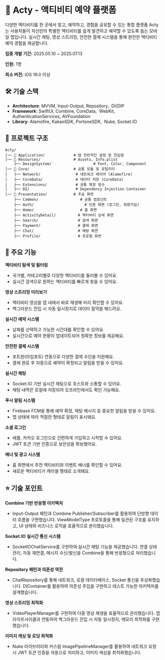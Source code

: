 # 🌟 Acty - 액티비티 예약 플랫폼

다양한 액티비티를 한 곳에서 찾고, 예약하고, 경험을 공유할 수 있는 통합 플랫폼 Acty는 사용자들이 자신만의 특별한 액티비티를 쉽게 발견하고 예약할 수 있도록 돕는 모바일 앱입니다. 실시간 채팅, 영상 스트리밍, 안전한 결제 시스템을 통해 완전한 액티비티 예약 경험을 제공합니다.

**집중 개발 기간:** 2025.05.10 ~ 2025.07.13

**인원:** 1명

**최소 버전:** iOS 16.0 이상

## 🛠️ 기술 스택

- **Architecture**: MVVM, Input-Output, Repository,  DI/DIP
- **Framework**: SwiftUI, Combine, CoreData,  WebKit, AuthenticationServices, AVFoundation
- **Library**: Alamofire, KakaoSDK, PortoneSDK,  Nuke, Socket.IO

## 📂 프로젝트 구조

```
Acty/
│── 📁 Application/             # 앱 전반적인 설정 및 진입점
│── 📁 Resources/               # Assets, Info.plist
    ├── DesignSystem/  					# Font, Color, Component
│── 📁 Core/                    # 공통 모듈 및 유틸리티
│   ├── Network/                # 네트워크 레이어 (Alamofire)
│   ├── CoreData/               # 데이터 저장 (CoreData)
│   ├── Extensions/             # 공통 확장 함수
│   ├── DI/                     # Dependency Injection Container
│── 📁 Presentation/            # 주요 화면
    ├── Common/           		  # 공통 컴포넌트
    ├── Auth/            		    # 인증 화면 (로그인, 회원가입)
    ├── Home/            	      # 홈 화면
    ├── ActivityDetail/          # 액티비티 상세 화면
    ├── Search/                  # 검색 화면
    ├── Payment/                 # 결제 화면
    ├── Chat/                    # 채팅 화면
    ├── Profile/                 # 프로필 화면
```

## 🎯 주요 기능

**액티비티 탐색 및 필터링**

- 국가별, 카테고리별로 다양한 액티비티를 둘러볼 수 있어요.
- 실시간 검색으로 원하는 액티비티를 빠르게 찾을 수 있어요.

**영상 스트리밍 미리보기**

- 액티비티 영상을 앱 내에서 바로 재생해 미리 확인할 수 있어요.
- 백그라운드 진입 시 자동 일시정지로 데이터 절약을 해드려요.

**실시간 예약 시스템**

- 날짜를 선택하고 가능한 시간대를 확인할 수 있어요.
- 실시간으로 예약 현황이 업데이트되어 정확한 정보를 제공해요.

**안전한 결제 시스템**

- 포트원(아임포트) 연동으로 다양한 결제 수단을 지원해요.
- 결제 완료 후 자동으로 예약이 확정되고 알림을 받을 수 있어요.

**실시간 채팅**

- Socket.IO 기반 실시간 채팅으로 호스트와 소통할 수 있어요.
- 채팅 내역은 로컬에 저장되어 오프라인에서도 확인 가능해요.

**푸시 알림 시스템**

- Firebase FCM을 통해 예약 확정, 채팅 메시지 등 중요한 알림을 받을 수 있어요.
- 앱 상태에 따라 적절한 형태로 알림이 표시돼요.

**소셜 로그인**

- 애플, 카카오 로그인으로 간편하게 가입하고 시작할 수 있어요.
- JWT 토큰 기반 인증으로 보안성을 확보했어요.

**배너 및 광고 시스템**

- 홈 화면에서 추천 액티비티와 이벤트 배너를 확인할 수 있어요.
- 새로운 액티비티가 캐러셀 형태로 소개돼요.

## ⭐️ 기술 포인트

**Combine 기반 반응형 아키텍처**

- Input-Output 패턴과 Combine Publisher/Subscriber를 활용하여 단방향 데이터 흐름을 구현했습니다. ViewModelType 프로토콜을 통해 일관된 구조를 유지하고, UI 상태와 비즈니스 로직을 효율적으로 분리했습니다.

**Socket.IO 실시간 통신 시스템**

- SocketIOChatService를 구현하여 실시간 채팅 기능을 제공했습니다. 연결 상태 관리, 자동 재연결, 메시지 수신/발신을 Combine을 통해 반응형으로 처리했습니다.

**Repository 패턴과 의존성 역전**

- ChatRepository를 통해 네트워크, 로컬 데이터베이스, Socket 통신을 추상화했습니다. DIContainer를 활용하여 의존성 주입을 구현하고 테스트 가능한 아키텍처를 설계했습니다.

**영상 스트리밍 최적화**

- VideoPlayerManager를 구현하여 다중 영상 재생을 효율적으로 관리했습니다. 앱 라이프사이클과 연동하여 백그라운드 진입 시 자동 일시정지, 메모리 최적화를 구현했습니다.

**이미지 캐싱 및 로딩 최적화**

- Nuke 라이브러리와 커스텀 ImagePipelineManager를 활용하여 네트워크 요청 시 JWT 토큰 인증을 자동으로 처리하고, 이미지 캐싱을 최적화했습니다.